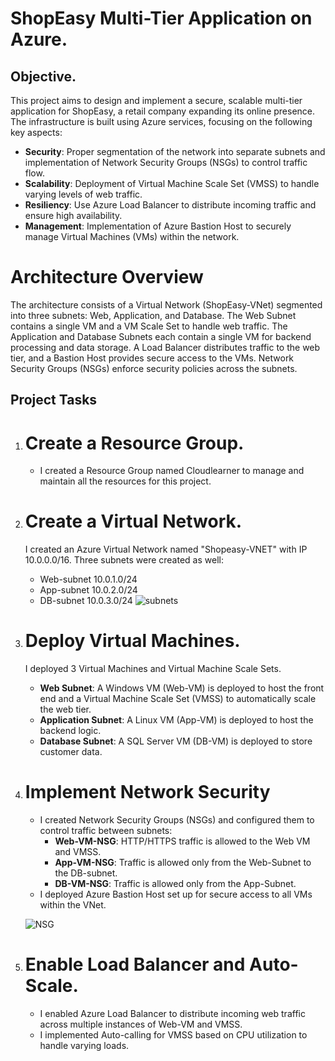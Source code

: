 # ShopEasy Multi-Tier Application on Azure.
## Objective.

This project aims to design and implement a secure, scalable multi-tier application for ShopEasy, a retail company expanding its online presence. The infrastructure is built using Azure services, focusing on the following key aspects:

* **Security**: Proper segmentation of the network into separate subnets and implementation of Network Security Groups (NSGs) to control traffic flow.
* **Scalability**: Deployment of Virtual Machine Scale Set (VMSS) to handle varying levels of web traffic.
* **Resiliency**: Use Azure Load Balancer to distribute incoming traffic and ensure high availability.
* **Management**: Implementation of Azure Bastion Host to securely manage Virtual Machines (VMs) within the network.

# Architecture Overview
The architecture consists of a Virtual Network (ShopEasy-VNet) segmented into three subnets: Web, Application, and Database. The Web Subnet contains a single VM and a VM Scale Set to handle web traffic. The Application and Database Subnets each contain a single VM for backend processing and data storage. A Load Balancer distributes traffic to the web tier, and a Bastion Host provides secure access to the VMs. Network Security Groups (NSGs) enforce security policies across the subnets.

## Project Tasks
1. # Create a Resource Group.
   * I created a Resource Group named Cloudlearner to manage and maintain all the resources for this project.
  
2. # Create a Virtual Network.
   I created an Azure Virtual Network named "Shopeasy-VNET" with IP 10.0.0.0/16.
   Three subnets were created as well:
     *  Web-subnet 10.0.1.0/24
     *  App-subnet 10.0.2.0/24
     *   DB-subnet  10.0.3.0/24
  ![subnets](https://github.com/user-attachments/assets/4f58070c-10d3-4cfc-a816-0f175633317a)

3. # Deploy Virtual Machines.
   I deployed 3 Virtual Machines and Virtual Machine Scale Sets.
     * **Web Subnet**: A Windows VM (Web-VM) is deployed to host the front end and a Virtual Machine Scale Set (VMSS) to automatically scale the web tier.
     * **Application Subnet**: A Linux VM (App-VM) is deployed to host the backend logic.
     * **Database Subnet**: A SQL Server VM (DB-VM) is deployed to store customer data.

4. # Implement Network Security


   * I created Network Security Groups (NSGs) and configured them to control traffic between subnets:
     * **Web-VM-NSG**: HTTP/HTTPS traffic is allowed to the Web VM and VMSS.
     * **App-VM-NSG**: Traffic is allowed only from the Web-Subnet to the DB-subnet.
     * **DB-VM-NSG**: Traffic is allowed only from the App-Subnet.
   * I deployed Azure Bastion Host set up for secure access to all VMs within the VNet.
    
  
   
   ![NSG](https://github.com/user-attachments/assets/f8df7576-cb51-46d0-9281-4523be268689)

5. # Enable Load Balancer and Auto-Scale.
     * I enabled Azure Load Balancer to distribute incoming web traffic across multiple instances of Web-VM and VMSS.
     * I implemented Auto-calling for VMSS based on CPU utilization to handle varying loads.
       
  
